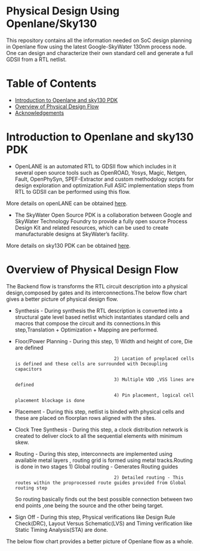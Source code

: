 # Physical Design Using Openlane/Sky130

This repository contains all the information needed on SoC design planning in Openlane flow using the latest Google-SkyWater 130nm process node. One can design and characterize their own standard cell and generate a full GDSII from a RTL netlist.

# Table of Contents
- [Introduction to Openlane and sky130 PDK](#introduction-to-openlane-and-sky130-pdk)
- [Overview of Physical Design Flow](#overview-of-physical-design-flow)
- [Acknowledgements](#acknowledgements)

# Introduction to Openlane and sky130 PDK

  * OpenLANE is an automated RTL to GDSII flow which includes in it several open source tools such as OpenROAD, Yosys, Magic, Netgen, Fault, OpenPhySyn, SPEF-Extractor and custom methodology scripts for design exploration and optimization.Full ASIC implementation steps from RTL to GDSII can be performed using this flow.

More details on openLANE can be obtained [here](https://github.com/efabless/openlane).
  * The SkyWater Open Source PDK is a collaboration between Google and SkyWater Technology Foundry to provide a fully open source Process Design Kit and related resources, which can be used to create manufacturable designs at SkyWater’s facility.

More details on sky130 PDK can be obtained [here](https://github.com/google/skywater-pdk).
 
# Overview of Physical Design Flow

The Backend flow is transforms the RTL circuit description into a physical design,composed by gates and its interconnections.The below flow chart gives a better picture of physical design flow.
  * Synthesis - During synthesis the RTL description is converted into a structural gate level based netlist which instantiates standard cells and macros that compose the circuit and its connections.In this step,Translation + Optimization + Mapping are performed.
  * Floor/Power Planning - During this step, 1) Width and height of core, Die are defined
  
                                             2) Location of preplaced cells is defined and these cells are surrounded with Decoupling capacitors
                                             
                                             3) Multiple VDD ,VSS lines are defined
                                             
                                             4) Pin placement, logical cell placement blockage is done
                                             
  * Placement - During this step, netlist is binded with physical cells and these are placed on floorplan rows aligned with the sites.
  * Clock Tree Synthesis - During this step, a clock distribution network is created to deliver clock to all the sequential elements with minimum skew.
  * Routing - During this step, interconnects are implemented using available metal layers , routing grid is formed using metal tracks.Routing is done in two stages                                       1) Global routing - Generates Routing guides 
                                             
                                             2) Detailed routing - This routes within the proprocessed route guides provided from Global routing step
    So routing basically finds out the best possible connection between two end points ,one being the source and the other being target. 
  * Sign Off - During this step, Physical verifications like Design Rule Check(DRC), Layout Versus Schematic(LVS) and Timing verification like Static Timing Analysis(STA) are done.
  
  The below flow chart provides a better picture of Openlane flow as a whole.
        
